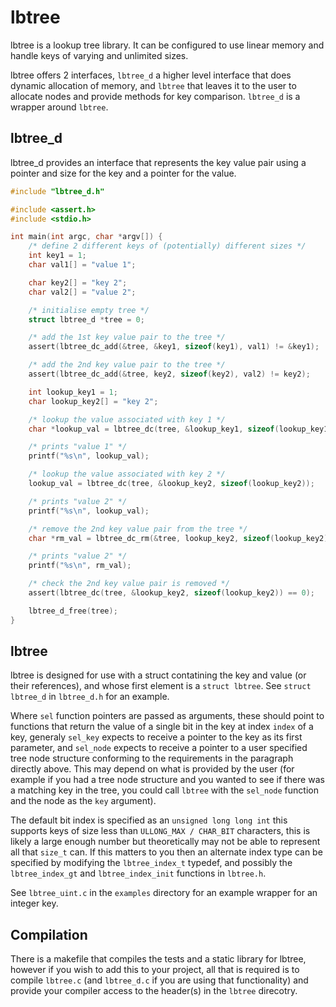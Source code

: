 # lbtree

lbtree is a lookup tree library. It can be configured to use linear memory and handle keys of varying and unlimited sizes.

lbtree offers 2 interfaces, `lbtree_d` a higher level interface that does dynamic allocation of memory, and `lbtree` that leaves it to the user to allocate nodes and provide methods for key comparison. `lbtree_d` is a wrapper around `lbtree`.

## lbtree_d

lbtree_d provides an interface that represents the key value pair using a pointer and size for the key and a pointer for the value.

``` C
#include "lbtree_d.h"

#include <assert.h>
#include <stdio.h>

int main(int argc, char *argv[]) {
    /* define 2 different keys of (potentially) different sizes */
    int key1 = 1;
    char val1[] = "value 1";

    char key2[] = "key 2";
    char val2[] = "value 2";

    /* initialise empty tree */
    struct lbtree_d *tree = 0;

    /* add the 1st key value pair to the tree */
    assert(lbtree_dc_add(&tree, &key1, sizeof(key1), val1) != &key1);

    /* add the 2nd key value pair to the tree */
    assert(lbtree_dc_add(&tree, key2, sizeof(key2), val2) != key2);

    int lookup_key1 = 1;
    char lookup_key2[] = "key 2";

    /* lookup the value associated with key 1 */
    char *lookup_val = lbtree_dc(tree, &lookup_key1, sizeof(lookup_key1));

    /* prints "value 1" */
    printf("%s\n", lookup_val);

    /* lookup the value associated with key 2 */
    lookup_val = lbtree_dc(tree, &lookup_key2, sizeof(lookup_key2));

    /* prints "value 2" */
    printf("%s\n", lookup_val);

    /* remove the 2nd key value pair from the tree */
    char *rm_val = lbtree_dc_rm(&tree, lookup_key2, sizeof(lookup_key2));

    /* prints "value 2" */
    printf("%s\n", rm_val);

    /* check the 2nd key value pair is removed */
    assert(lbtree_dc(tree, &lookup_key2, sizeof(lookup_key2)) == 0);

    lbtree_d_free(tree);
}
```

## lbtree

lbtree is designed for use with a struct contatining the key and value (or their references), and whose first element is a `struct lbtree`. See `struct lbtree_d` in `lbtree_d.h` for an example.

Where `sel` function pointers are passed as arguments, these should point to functions that return the value of a single bit in the key at index `index` of a key, generaly `sel_key` expects to receive a pointer to the key as its first parameter, and `sel_node` expects to receive a pointer to a user specified tree node structure conforming to the requirements in the paragraph directly above. This may depend on what is provided by the user (for example if you had a tree node structure and you wanted to see if there was a matching key in the tree, you could call `lbtree` with the `sel_node` function and the node as the `key` argument).

The default bit index is specified as an `unsigned long long int` this supports keys of size less than `ULLONG_MAX / CHAR_BIT` characters, this is likely a large enough number but theoretically may not be able to represent all that `size_t` can. If this matters to you then an alternate index type can be specified by modifying the `lbtree_index_t` typedef, and possibly the `lbtree_index_gt` and `lbtree_index_init` functions in `lbtree.h`.

See `lbtree_uint.c` in the `examples` directory for an example wrapper for an integer key.

## Compilation

There is a makefile that compiles the tests and a static library for lbtree, however if you wish to add this to your project, all that is required is to compile `lbtree.c` (and `lbtree_d.c` if you are using that functionality) and provide your compiler access to the header(s) in the `lbtree` direcotry.